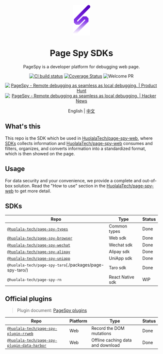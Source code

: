 [page-spy-web]: https://github.com/HuolalaTech/page-spy-web.git 'page-spy-web'
[ci-build-image]: https://img.shields.io/github/actions/workflow/status/HuolalaTech/page-spy/coveralls.yml?logo=github&label=build
[ci-build-url]: https://github.com/HuolalaTech/page-spy/actions/workflows/coveralls.yml
[coveralls-image]: https://img.shields.io/coverallsCoverage/github/HuolalaTech/page-spy?label=coverage&logo=coveralls
[coveralls-url]: https://coveralls.io/github/HuolalaTech/page-spy?branch=main
[welcome-pr]: https://img.shields.io/badge/PRs-welcome-green

<div align="center">
  <img src="./logo.svg" height="100" />

  <h1>Page Spy SDKs</h1>
  <p>PageSpy is a developer platform for debugging web page.</p>

[![CI build status][ci-build-image]][ci-build-url]
[![Coverage Status][coveralls-image]][coveralls-url]
![Welcome PR][welcome-pr]

<a href="https://www.producthunt.com/posts/pagespy?utm_source=badge-featured&utm_medium=badge&utm_souce=badge-pagespy" target="_blank"><img src="https://api.producthunt.com/widgets/embed-image/v1/featured.svg?post_id=429852&theme=light" alt="PageSpy - Remote&#0032;debugging&#0032;as&#0032;seamless&#0032;as&#0032;local&#0032;debugging&#0046; | Product Hunt" height="36" /></a> <a href="https://news.ycombinator.com/item?id=38679798" target="_blank"><img src="https://hackernews-badge.vercel.app/api?id=38679798" alt="PageSpy - Remote&#0032;debugging&#0032;as&#0032;seamless&#0032;as&#0032;local&#0032;debugging&#0046; | Hacker News" height="36" /></a>

English | [中文](./README_ZH.md)

</div>

## What's this

This repo is the SDK which be used in [HuolalaTech/page-spy-web][page-spy-web], where [SDKs](./packages) collects information and [HuolalaTech/page-spy-web][page-spy-web] consumes and filters, organizes, and converts information into a standardized format, which is then showed on the page.

## Usage

For data security and your convenience, we provide a complete and out-of-box solution. Read the "How to use" section in the [HuolalaTech/page-spy-web][page-spy-web]
to get more detail.

## SDKs

| Repo                                                             | Type             | Status |
| ---------------------------------------------------------------- | ---------------- | ------ |
| [`@huolala-tech/page-spy-types`](./packages/page-spy-types/)     | Common types     | Done   |
| [`@huolala-tech/page-spy-browser`](./packages/page-spy-browser/) | Web sdk          | Done   |
| [`@huolala-tech/page-spy-wechat`](./packages/page-spy-wechat/)   | Wechat sdk       | Done   |
| [`@huolala-tech/page-spy-alipay`](./packages/page-spy-alipay/)   | Alipay sdk       | Done   |
| [`@huolala-tech/page-spy-uniapp`](./packages/page-spy-uniapp/)   | UniApp sdk       | Done   |
| `@huolala-tech/page-spy-taro`(./packages/page-spy-taro/)         | Taro sdk         | Done   |
| `@huolala-tech/page-spy-rn`                                      | React Native sdk | WIP    |

## Official plugins

> Plugin document: [PageSpy plugins](./docs/plugin.md)

| Repo                                                                                   | Platform | Type                              | Status |
| -------------------------------------------------------------------------------------- | -------- | --------------------------------- | ------ |
| [`@huolala-tech/page-spy-plugin-rrweb`](./packages/page-spy-plugin-rrweb/)             | Web      | Record the DOM mutations          | Done   |
| [`@huolala-tech/page-spy-plugin-data-harbor`](./packages/page-spy-plugin-data-harbor/) | Web      | Offline caching data and download | Done   |
